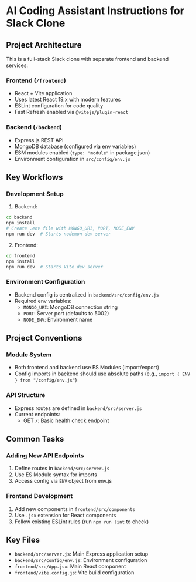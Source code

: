 # AI Coding Assistant Instructions for Slack Clone

## Project Architecture

This is a full-stack Slack clone with separate frontend and backend services:

### Frontend (`/frontend`)
- React + Vite application
- Uses latest React 19.x with modern features
- ESLint configuration for code quality
- Fast Refresh enabled via `@vitejs/plugin-react`

### Backend (`/backend`) 
- Express.js REST API
- MongoDB database (configured via env variables)
- ESM modules enabled (`type: "module"` in package.json)
- Environment configuration in `src/config/env.js`

## Key Workflows

### Development Setup
1. Backend:
```bash
cd backend
npm install
# Create .env file with MONGO_URI, PORT, NODE_ENV
npm run dev  # Starts nodemon dev server
```

2. Frontend:
```bash
cd frontend
npm install
npm run dev  # Starts Vite dev server
```

### Environment Configuration
- Backend config is centralized in `backend/src/config/env.js`
- Required env variables:
  - `MONGO_URI`: MongoDB connection string
  - `PORT`: Server port (defaults to 5002)
  - `NODE_ENV`: Environment name

## Project Conventions

### Module System
- Both frontend and backend use ES Modules (import/export)
- Config imports in backend should use absolute paths (e.g., `import { ENV } from "/config/env.js"`)

### API Structure
- Express routes are defined in `backend/src/server.js`
- Current endpoints:
  - GET `/`: Basic health check endpoint

## Common Tasks

### Adding New API Endpoints
1. Define routes in `backend/src/server.js`
2. Use ES Module syntax for imports
3. Access config via `ENV` object from env.js

### Frontend Development
1. Add new components in `frontend/src/components`
2. Use `.jsx` extension for React components
3. Follow existing ESLint rules (run `npm run lint` to check)

## Key Files
- `backend/src/server.js`: Main Express application setup
- `backend/src/config/env.js`: Environment configuration
- `frontend/src/App.jsx`: Main React component
- `frontend/vite.config.js`: Vite build configuration